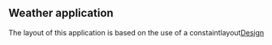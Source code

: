 ## Weather application

The layout of this application is based on the use of a constaintlayout[Design](constraintlayout.jpg)

